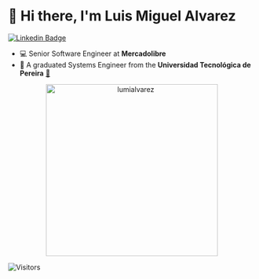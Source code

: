 # 👋 Hi there, I'm Luis Miguel Alvarez

[![Linkedin Badge](https://img.shields.io/badge/-LinkedIn-blue?style=flat-square&logo=Linkedin&logoColor=white&link=https://www.linkedin.com/in/lumi-aalvarez/)](https://www.linkedin.com/in/lumi-aalvarez/)

- :computer: Senior Software Engineer at **Mercadolibre**
- :school: A graduated Systems Engineer from the **Universidad Tecnológica de Pereira** [:link:](https://www.utp.edu.co/)

<p align="center">
<img width="350px" src="https://github-readme-stats.vercel.app/api/top-langs?username=lumialvarez&show_icons=true&theme=algolia&locale=en&layout=compact&hide_border=true&exclude_repo=CRUD_JAX-RS_AngularJS&langs_count=9" alt="lumialvarez" />
</p>

![Visitors](https://api.visitorbadge.io/api/visitors?path=https%3A%2F%2Fgithub.com%2Flumialvarez%2Flumialvarez&countColor=%23263759)
